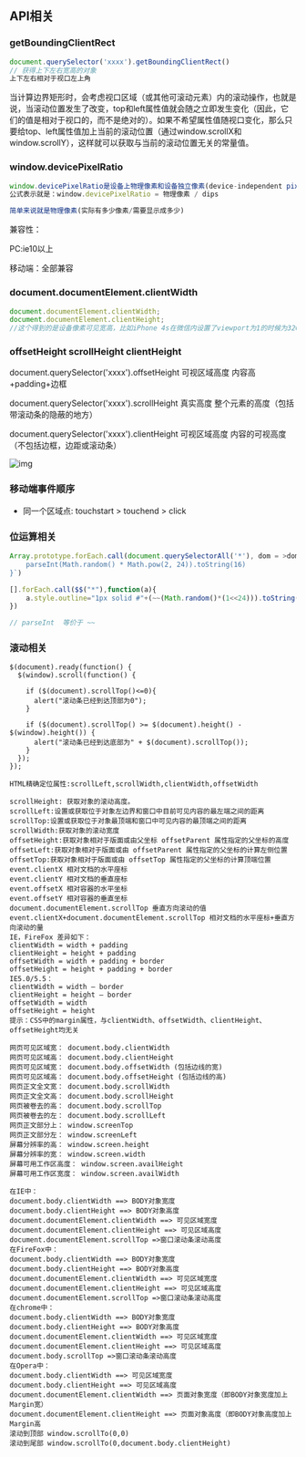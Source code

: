 ## API相关


### getBoundingClientRect
```javascript
document.querySelector('xxxx').getBoundingClientRect()
// 获得上下左右宽高的对象 
上下左右相对于视口左上角
```

当计算边界矩形时，会考虑视口区域（或其他可滚动元素）内的滚动操作，也就是说，当滚动位置发生了改变，top和left属性值就会随之立即发生变化（因此，它们的值是相对于视口的，而不是绝对的）。如果不希望属性值随视口变化，那么只要给top、left属性值加上当前的滚动位置（通过window.scrollX和window.scrollY），这样就可以获取与当前的滚动位置无关的常量值。



### window.devicePixelRatio

```javascript
window.devicePixelRatio是设备上物理像素和设备独立像素(device-independent pixels (dips))的比例。
公式表示就是：window.devicePixelRatio = 物理像素 / dips

简单来说就是物理像素(实际有多少像素/需要显示成多少)
```

兼容性：

PC:ie10以上

移动端：全部兼容



### document.documentElement.clientWidth

```javascript
document.documentElement.clientWidth; 
document.documentElement.clientHeight;
//这个得到的是设备像素可见宽高，比如iPhone 4s在微信内设置了viewport为1的时候为320*416(手机480 - 微信状态栏64), iPhone 5里为320*504
```


### offsetHeight  scrollHeight  clientHeight

document.querySelector('xxxx').offsetHeight 可视区域高度 内容高+padding+边框

document.querySelector('xxxx').scrollHeight 真实高度 整个元素的高度（包括带滚动条的隐蔽的地方） 

document.querySelector('xxxx').clientHeight 可视区域高度 内容的可视高度（不包括边框，边距或滚动条）

![img](http://www.w3cplus.com/sites/default/files/blogs/2017/1707/vw-layout-4.png)



### 移动端事件顺序

- 同一个区域点: touchstart > touchend > click





### 位运算相关

```javascript
Array.prototype.forEach.call(document.querySelectorAll('*'), dom = >dom.style.outline = `1px solid#$ {
    parseInt(Math.random() * Math.pow(2, 24)).toString(16)
}`)

[].forEach.call($$("*"),function(a){
    a.style.outline="1px solid #"+(~~(Math.random()*(1<<24))).toString(16)
})

// parseInt  等价于 ~~
```





### 滚动相关

```
$(document).ready(function() {
  $(window).scroll(function() {
  
    if ($(document).scrollTop()<=0){
      alert("滚动条已经到达顶部为0");
    }
  
    if ($(document).scrollTop() >= $(document).height() - $(window).height()) {
      alert("滚动条已经到达底部为" + $(document).scrollTop());
    }
  });
});

HTML精确定位属性:scrollLeft,scrollWidth,clientWidth,offsetWidth

scrollHeight: 获取对象的滚动高度。
scrollLeft:设置或获取位于对象左边界和窗口中目前可见内容的最左端之间的距离
scrollTop:设置或获取位于对象最顶端和窗口中可见内容的最顶端之间的距离
scrollWidth:获取对象的滚动宽度
offsetHeight:获取对象相对于版面或由父坐标 offsetParent 属性指定的父坐标的高度
offsetLeft:获取对象相对于版面或由 offsetParent 属性指定的父坐标的计算左侧位置
offsetTop:获取对象相对于版面或由 offsetTop 属性指定的父坐标的计算顶端位置
event.clientX 相对文档的水平座标
event.clientY 相对文档的垂直座标
event.offsetX 相对容器的水平坐标
event.offsetY 相对容器的垂直坐标
document.documentElement.scrollTop 垂直方向滚动的值
event.clientX+document.documentElement.scrollTop 相对文档的水平座标+垂直方向滚动的量
IE，FireFox 差异如下：
clientWidth = width + padding
clientHeight = height + padding
offsetWidth = width + padding + border
offsetHeight = height + padding + border
IE5.0/5.5：
clientWidth = width – border
clientHeight = height – border
offsetWidth = width
offsetHeight = height
提示：CSS中的margin属性，与clientWidth、offsetWidth、clientHeight、offsetHeight均无关

网页可见区域宽： document.body.clientWidth
网页可见区域高： document.body.clientHeight
网页可见区域宽： document.body.offsetWidth (包括边线的宽)
网页可见区域高： document.body.offsetHeight (包括边线的高)
网页正文全文宽： document.body.scrollWidth
网页正文全文高： document.body.scrollHeight
网页被卷去的高： document.body.scrollTop
网页被卷去的左： document.body.scrollLeft
网页正文部分上： window.screenTop
网页正文部分左： window.screenLeft
屏幕分辨率的高： window.screen.height
屏幕分辨率的宽： window.screen.width
屏幕可用工作区高度： window.screen.availHeight
屏幕可用工作区宽度： window.screen.availWidth

在IE中：
document.body.clientWidth ==> BODY对象宽度
document.body.clientHeight ==> BODY对象高度
document.documentElement.clientWidth ==> 可见区域宽度
document.documentElement.clientHeight ==> 可见区域高度
document.documentElement.scrollTop =>窗口滚动条滚动高度
在FireFox中：
document.body.clientWidth ==> BODY对象宽度
document.body.clientHeight ==> BODY对象高度
document.documentElement.clientWidth ==> 可见区域宽度
document.documentElement.clientHeight ==> 可见区域高度
document.documentElement.scrollTop =>窗口滚动条滚动高度
在chrome中：
document.body.clientWidth ==> BODY对象宽度
document.body.clientHeight ==> BODY对象高度
document.documentElement.clientWidth ==> 可见区域宽度
document.documentElement.clientHeight ==> 可见区域高度
document.body.scrollTop =>窗口滚动条滚动高度
在Opera中：
document.body.clientWidth ==> 可见区域宽度
document.body.clientHeight ==> 可见区域高度
document.documentElement.clientWidth ==> 页面对象宽度（即BODY对象宽度加上Margin宽）
document.documentElement.clientHeight ==> 页面对象高度（即BODY对象高度加上Margin高
滚动到顶部 window.scrollTo(0,0)
滚动到尾部 window.scrollTo(0,document.body.clientHeight) 
```